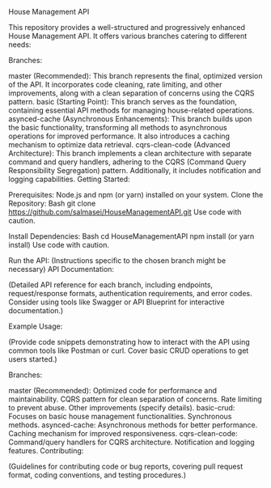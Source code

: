 House Management API

This repository provides a well-structured and progressively enhanced House Management API. It offers various branches catering to different needs:

Branches:

master (Recommended): This branch represents the final, optimized version of the API. It incorporates code cleaning, rate limiting, and other improvements, along with a clean separation of concerns using the CQRS pattern.
basic (Starting Point): This branch serves as the foundation, containing essential API methods for managing house-related operations.
asynced-cache (Asynchronous Enhancements): This branch builds upon the basic functionality, transforming all methods to asynchronous operations for improved performance. It also introduces a caching mechanism to optimize data retrieval.
cqrs-clean-code (Advanced Architecture): This branch implements a clean architecture with separate command and query handlers, adhering to the CQRS (Command Query Responsibility Segregation) pattern. Additionally, it includes notification and logging capabilities.
Getting Started:

Prerequisites:
Node.js and npm (or yarn) installed on your system.
Clone the Repository:
Bash
git clone https://github.com/salmasei/HouseManagementAPI.git
Use code with caution.

Install Dependencies:
Bash
cd HouseManagementAPI
npm install (or yarn install)
Use code with caution.

Run the API: (Instructions specific to the chosen branch might be necessary)
API Documentation:

(Detailed API reference for each branch, including endpoints, request/response formats, authentication requirements, and error codes. Consider using tools like Swagger or API Blueprint for interactive documentation.)

Example Usage:

(Provide code snippets demonstrating how to interact with the API using common tools like Postman or curl. Cover basic CRUD operations to get users started.)

Branches:

master (Recommended):
Optimized code for performance and maintainability.
CQRS pattern for clean separation of concerns.
Rate limiting to prevent abuse.
Other improvements (specify details).
basic-crud:
Focuses on basic house management functionalities.
Synchronous methods.
asynced-cache:
Asynchronous methods for better performance.
Caching mechanism for improved responsiveness.
cqrs-clean-code:
Command/query handlers for CQRS architecture.
Notification and logging features.
Contributing:

(Guidelines for contributing code or bug reports, covering pull request format, coding conventions, and testing procedures.)

